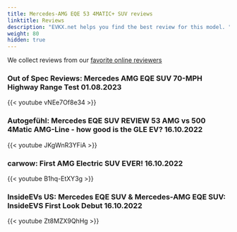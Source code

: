 ```yaml
---
title: Mercedes-AMG EQE 53 4MATIC+ SUV reviews
linktitle: Reviews
description: "EVKX.net helps you find the best review for this model. "
weight: 80
hidden: true
---
```

<object type="image/svg+xml" data="../modelnavigation.svg"></object>
We collect reviews from our [favorite online reviewers](/guides/evreviewers/)

### Out of Spec Reviews: Mercedes AMG EQE SUV 70-MPH Highway Range Test 01.08.2023

{{< youtube vNEe7Of8e34 >}}

### Autogefühl: Mercedes EQE SUV REVIEW 53 AMG vs 500 4Matic AMG-Line - how good is the GLE EV? 16.10.2022

{{< youtube JKgWnR3YFiA >}}

### carwow: First AMG Electric SUV EVER! 16.10.2022

{{< youtube B1hq-EtXY3g >}}

### InsideEVs US: Mercedes EQE SUV & Mercedes-AMG EQE SUV: InsideEVS First Look Debut 16.10.2022

{{< youtube Zt8MZX9QhHg >}}

